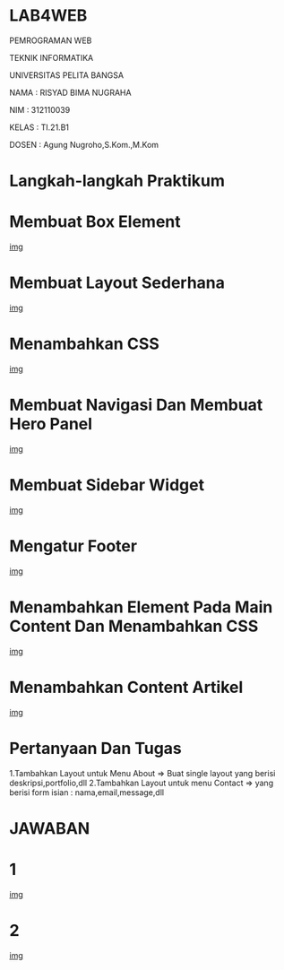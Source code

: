 # LAB4WEB
PEMROGRAMAN WEB

TEKNIK INFORMATIKA

UNIVERSITAS PELITA BANGSA

NAMA  : RISYAD BIMA NUGRAHA

NIM   : 312110039

KELAS : TI.21.B1

DOSEN : Agung Nugroho,S.Kom.,M.Kom
# Langkah-langkah Praktikum
# Membuat Box Element
[img](ss/ss1.png)
# Membuat Layout Sederhana
[img](ss/ss2.png)
# Menambahkan CSS
[img](ss/ss3.png)
# Membuat Navigasi Dan Membuat Hero Panel
[img](ss/ss4.png)
# Membuat Sidebar Widget
[img](ss/ss6.png)
# Mengatur Footer
[img](ss/ss.png)
# Menambahkan Element Pada Main Content Dan Menambahkan CSS
[img](ss/ss8.png)
# Menambahkan Content Artikel
[img](ss/ss9.png)

# Pertanyaan Dan Tugas
1.Tambahkan Layout untuk Menu About
=> Buat single layout yang berisi deskripsi,portfolio,dll
2.Tambahkan Layout untuk menu Contact
=> yang berisi form isian : nama,email,message,dll
# JAWABAN
# 1
[img](ss/ss10.png)
# 2
[img](ss/ss11.png)
